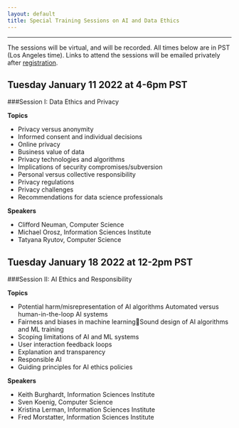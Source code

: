```yaml
---
layout: default
title: Special Training Sessions on AI and Data Ethics
---
```

---


The sessions will be virtual, and will be recorded.  All times below are in PST (Los Angeles time).  Links to attend the sessions will be emailed privately after [registration](https://isi-usc-edu.github.io/AI-and-data-ethics/register).


## Tuesday January 11 2022 at 4-6pm PST

###Session I: Data Ethics and Privacy

**Topics**

* Privacy versus anonymity
* Informed consent and individual decisions
* Online privacy
* Business value of data
* Privacy technologies and algorithms
* Implications of security compromises/subversion
* Personal versus collective responsibility
* Privacy regulations
* Privacy challenges
* Recommendations for data science professionals


**Speakers**

* Clifford Neuman, Computer Science
* Michael Orosz, Information Sciences Institute
* Tatyana Ryutov, Computer Science


## Tuesday January 18 2022 at 12-2pm PST

###Session II: AI Ethics and Responsibility

**Topics**

* Potential harm/misrepresentation of AI algorithms Automated versus human-in-the-loop AI systems
* Fairness and biases in machine learningSound design of AI algorithms and ML training
* Scoping limitations of AI and ML systems
* User interaction feedback loops
* Explanation and transparency
* Responsible AI
* Guiding principles for AI ethics policies

**Speakers**

* Keith Burghardt, Information Sciences Institute
* Sven Koenig, Computer Science
* Kristina Lerman, Information Sciences Institute
* Fred Morstatter, Information Sciences Institute

